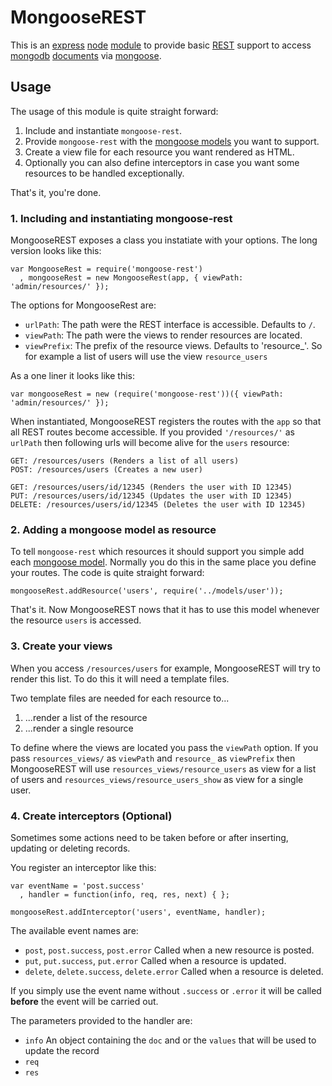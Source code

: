 # MongooseREST

This is an [express][] [node][] [module][node modules] to provide basic [REST][] support to access [mongodb][] [documents][mongodb documents] via [mongoose][].


[express]: http://www.expressjs.com/
[node]: www.nodejs.org
[node modules]: http://nodejs.org/api/modules.html
[REST]: http://en.wikipedia.org/wiki/Representational_state_transfer
[mongodb]: www.mongodb.org
[mongodb documents]: http://www.mongodb.org/display/DOCS/Documents
[mongoose]: www.mongoosejs.com



## Usage

The usage of this module is quite straight forward:

1. Include and instantiate `mongoose-rest`.
2. Provide `mongoose-rest` with the [mongoose models][mongoose model] you want to support.
3. Create a view file for each resource you want rendered as HTML.
4. Optionally you can also define interceptors in case you want some resources to be handled exceptionally.

That's it, you're done.


### 1. Including and instantiating mongoose-rest

MongooseREST exposes a class you instatiate with your options. The long version looks like this:

    var MongooseRest = require('mongoose-rest')
      , mongooseRest = new MongooseRest(app, { viewPath: 'admin/resources/' });

The options for MongooseRest are:
  - `urlPath`: The path were the REST interface is accessible. Defaults to `/`.
  - `viewPath`: The path were the views to render resources are located.
  - `viewPrefix`: The prefix of the resource views. Defaults to 'resource_'. So for example a list of users will use the view `resource_users`

As a one liner it looks like this:

    var mongooseRest = new (require('mongoose-rest'))({ viewPath: 'admin/resources/' });

When instantiated, MongooseREST registers the routes with the `app` so that all REST routes become accessible. If you provided `'/resources/'` as `urlPath` then following urls will become alive for the `users` resource:

    GET: /resources/users (Renders a list of all users)
    POST: /resources/users (Creates a new user)

    GET: /resources/users/id/12345 (Renders the user with ID 12345)
    PUT: /resources/users/id/12345 (Updates the user with ID 12345)
    DELETE: /resources/users/id/12345 (Deletes the user with ID 12345)

### 2. Adding a mongoose model as resource

To tell `mongoose-rest` which resources it should support you simple add each [mongoose model]. Normally you do this in the same place you define your routes. The code is quite straight forward:

    mongooseRest.addResource('users', require('../models/user'));

That's it. Now MongooseREST nows that it has to use this model whenever the resource `users` is accessed.


### 3. Create your views

When you access `/resources/users` for example, MongooseREST will try to render this list. To do this it will need a template files.

Two template files are needed for each resource to...

  1. ...render a list of the resource
  2. ...render a single resource

To define where the views are located you pass the `viewPath` option. If you pass `resources_views/` as `viewPath` and `resource_` as `viewPrefix` then MongooseREST will use `resources_views/resource_users` as view for a list of users and `resources_views/resource_users_show` as view for a single user.

### 4. Create interceptors (Optional)

Sometimes some actions need to be taken before or after inserting, updating or deleting records.

You register an interceptor like this:

    var eventName = 'post.success'
      , handler = function(info, req, res, next) { };

    mongooseRest.addInterceptor('users', eventName, handler);

The available event names are:

  - `post`, `post.success`, `post.error` Called when a new resource is posted.
  - `put`, `put.success`, `put.error` Called when a resource is updated.
  - `delete`, `delete.success`, `delete.error` Called when a resource is deleted.

If you simply use the event name without `.success` or `.error` it will be called **before** the event will be carried out.

The parameters provided to the handler are:

  - `info` An object containing the `doc` and or the `values` that will be used to update the record
  - `req`
  - `res`


[mongoose model]: http://mongoosejs.com/docs/model-definition.html